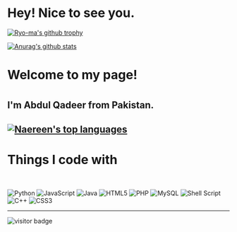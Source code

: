 <h1> Hey! Nice to see you. </h1>

[![Ryo-ma's github trophy](https://github-profile-trophy.vercel.app/?username=qadeer-cyber&row=1)](https://github.com/ryo-ma/github-profile-trophy)


[![Anurag's github stats](https://github-readme-stats.vercel.app/api?username=qadeer-cyber&theme=blue-green)](https://github.com/anuraghazra/github-readme-stats)

<h1>Welcome to my page!<h1>
<h2>I'm Abdul Qadeer from  Pakistan.<h2>

[![Naereen's top languages](https://github-readme-stats.vercel.app/api/top-langs/?username=qadeer-cyber&theme=blue-green)](https://github.com/anuraghazra/github-readme-stats)

<h1>Things I code with</h1> <br>

![Python](https://img.shields.io/badge/python-3670A0?style=for-the-badge&logo=python&logoColor=ffdd54) ![JavaScript](https://img.shields.io/badge/javascript-%23323330.svg?style=for-the-badge&logo=javascript&logoColor=%23F7DF1E) ![Java](https://img.shields.io/badge/java-%23ED8B00.svg?style=for-the-badge&logo=java&logoColor=white) ![HTML5](https://img.shields.io/badge/html5-%23E34F26.svg?style=for-the-badge&logo=html5&logoColor=white) ![PHP](https://img.shields.io/badge/php-%23777BB4.svg?style=for-the-badge&logo=php&logoColor=white) ![MySQL](https://img.shields.io/badge/mysql-%2300f.svg?style=for-the-badge&logo=mysql&logoColor=white) ![Shell Script](https://img.shields.io/badge/shell_script-%23121011.svg?style=for-the-badge&logo=gnu-bash&logoColor=white) ![C++](https://img.shields.io/badge/c++-%2300599C.svg?style=for-the-badge&logo=c%2B%2B&logoColor=white) ![CSS3](https://img.shields.io/badge/css3-%231572B6.svg?style=for-the-badge&logo=css3&logoColor=white) 
<hr>
  
  ![visitor badge](https://visitor-badge.glitch.me/badge?page_id=qadeer-cyber.visitor-badge)
  
 
  
